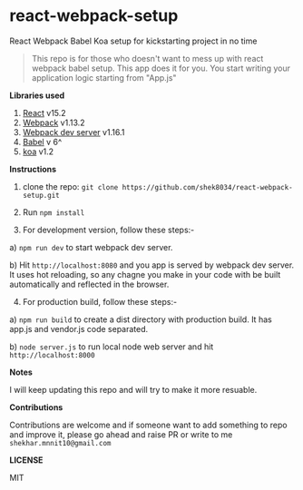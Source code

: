 # react-webpack-setup
React Webpack Babel Koa setup for kickstarting project in no time

> This repo is for those who doesn't want to mess up with react webpack babel setup. This app does it for you. You start writing your application logic starting from "App.js"

**Libraries used**

1. [React](https://facebook.github.io/react/) v15.2
2. [Webpack](https://webpack.github.io/) v1.13.2
3. [Webpack dev server](https://github.com/webpack/webpack-dev-server) v1.16.1
4. [Babel](http://babeljs.io/) v 6^
5. [koa](http://koajs.com/) v1.2

**Instructions**

1. clone the repo: ```git clone https://github.com/shek8034/react-webpack-setup.git```

2. Run ```npm install```

3. For development version, follow these steps:-

  a) ```npm run dev``` to start webpack dev server.

  b) Hit ```http://localhost:8080``` and you app is served by webpack dev server. It uses hot reloading, so any chagne you make in your code with be built automatically and reflected in the browser.

4. For production build, follow these steps:-

  a) ```npm run build``` to create a dist directory with production build. It has app.js and vendor.js code separated.

  b) ```node server.js``` to run local node web server and hit ```http://localhost:8000```

**Notes**

I will keep updating this repo and will try to make it more resuable.

**Contributions**

Contributions are welcome and if someone want to add something to repo and improve it, please go ahead and raise PR or write to me ```shekhar.mnnit10@gmail.com```

**LICENSE**

MIT
